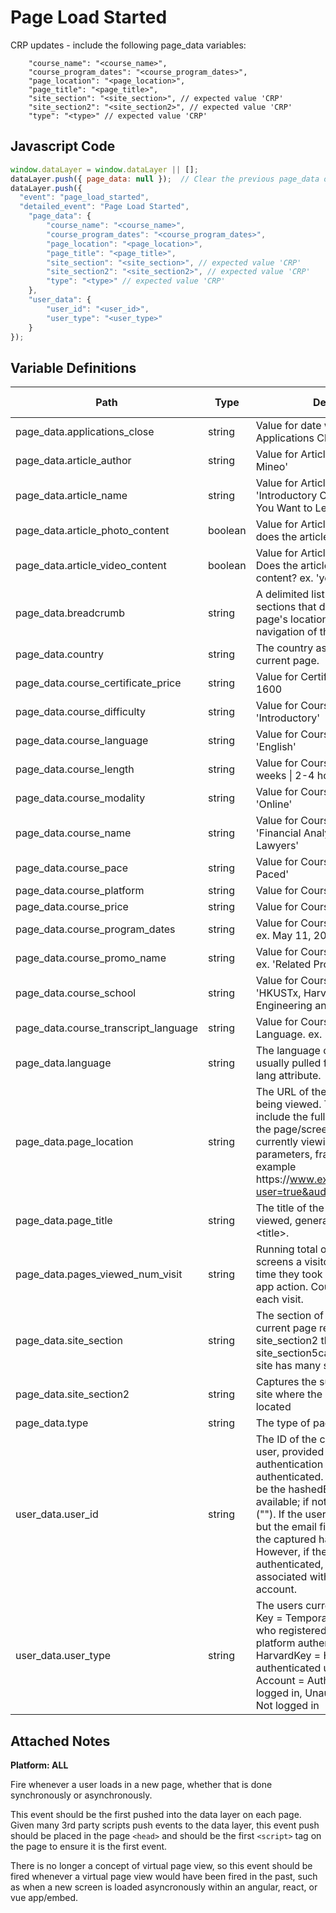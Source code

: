 # Page Load Started

CRP updates - include the following page_data variables:

        "course_name": "<course_name>",
        "course_program_dates": "<course_program_dates>",
        "page_location": "<page_location>",
        "page_title": "<page_title>",
        "site_section": "<site_section>", // expected value 'CRP'
        "site_section2": "<site_section2>", // expected value 'CRP'
        "type": "<type>" // expected value 'CRP'

### 

## Javascript Code
```js
window.dataLayer = window.dataLayer || [];
dataLayer.push({ page_data: null });  // Clear the previous page_data object.
dataLayer.push({
  "event": "page_load_started",
  "detailed_event": "Page Load Started",
    "page_data": {
        "course_name": "<course_name>",
        "course_program_dates": "<course_program_dates>",
        "page_location": "<page_location>",
        "page_title": "<page_title>",
        "site_section": "<site_section>", // expected value 'CRP'
        "site_section2": "<site_section2>", // expected value 'CRP'
        "type": "<type>" // expected value 'CRP'
    },
    "user_data": {
        "user_id": "<user_id>",
        "user_type": "<user_type>"
    }
});
```

## Variable Definitions

|Path|Type|Description|Example|Pattern|Min Length|Max Length|Minimum|Maximum|Multiple Of|
| --- | --- | --- | --- | --- | --- | --- | --- | --- | --- |
|page_data.applications_close|string|Value for date when the Applications Close for a course.|Jul 10, 2023|||||||
|page_data.article_author|string|Value for Article Author. ex. 'Liz Mineo'|Liz Mineo, John Smith,  Aswita Tan-McGrory, Harvard Online|||||||
|page_data.article_name|string|Value for Article Name. ex 'Introductory Courses for Anything You Want to Learn in 2023'|Introductory Courses for Anything You Want to Learn in 2023|||||||
|page_data.article_photo_content|boolean|Value for Article Photo Content; does the article contain an images?|yes, no|||||||
|page_data.article_video_content|boolean|Value for Article Video Content. Does the article contain any video content? ex. 'yes'|yes, no|||||||
|page_data.breadcrumb|string|A delimited list of hierarchical sections that describe the current page's location within the navigation of the site.|Home&gt;Women&gt;Tops&gt;Sweaters, Mens - Tops - Sweaters - Supmina, Wool, Rayon, Checkout &gt; Order Thank You|||||||
|page_data.country|string|The country associated with the current page.|US, CA, FR, UK|||||||
|page_data.course_certificate_price|string|Value for Certificate Price - ex. 1600|1600, 950, 0, 25.00|||||||
|page_data.course_difficulty|string|Value for Course Difficulty. ex. 'Introductory'|introductory, intermediate|||||||
|page_data.course_language|string|Value for Course Language. ex. 'English'|english|||||||
|page_data.course_length|string|Value for Course Length. ex. '8 weeks \| 2-4 hours a week'|8 weeks \| 2-4 hours a week, 4 weeks 1-2 hours a week, 5 weeks long|||||||
|page_data.course_modality|string|Value for Course Modality - ex. 'Online'|on\_campus, online, online\_hybrid, flex, ...|||||||
|page_data.course_name|string|Value for Course Name. ex 'Financial Analysis and Valuation for Lawyers'|Financial Analysis and Valuation for Lawyers, Data Privacy and Technology|||||||
|page_data.course_pace|string|Value for Course Pace. ex. 'Self-Paced'|self-paced, instructor|||||||
|page_data.course_platform|string|Value for Course Platform. ex. edX'|hbs, edx, ...|||||||
|page_data.course_price|string|Value for Course Price. ex. '1600'|1600, 945, 125.00|||||||
|page_data.course_program_dates|string|Value for Course Program Dates. ex. May 11, 2022 – May 10, 2023|May 11, 2022 – May 10, 2023|||||||
|page_data.course_promo_name|string|Value for Course Promotion Name. ex. 'Related Products'|Related Products|||||||
|page_data.course_school|string|Value for Course School. ex. 'HKUSTx, Harvard School of Engineering and Applied Sciences'|HKUSTx, HarvardX, CaltechX, Harvard School of Engineering and Applied Sciences|||||||
|page_data.course_transcript_language|string|Value for Course Transcript Language. ex. 'English'|english|||||||
|page_data.language|string|The language of the current page, usually pulled from the &lt;html&gt; tag lang attribute.|en-us, en-gb, ch-cn, fr-ca, fr-fr|||||||
|page_data.page_location|string|The URL of the page currently being viewed. This value will include the full, unaltered URL of the page\/screen the user is currently viewing, including query parameters, fragments, etc., for example https:\/\/www.example.com\/home?user=true&audience=test\#aboutus.|https:\/\/www.example.com\/home?user=true&audience=test\#aboutus|||||||
|page_data.page_title|string|The title of the page currently being viewed, generally available in &lt;title&gt;.|Data Science Principles \| Harvard Online Course, 18th-Century Opera: Handel & Mozart|||||||
|page_data.pages_viewed_num_visit|string|Running total of how many pages or screens a visitor had viewed at the time they took a website or mobile app action. Count re-starts with each visit.||||||||
|page_data.site_section|string|The section of the site that the current page resides in. site\_section2 through site\_section5can also be used if the site has many sections.|series, blog, news, make-a-course|||||||
|page_data.site_section2|string|Captures the sub-section of the site where the page being viewed is located|series &gt; harvard-on-digital, series &gt; leadership, course &gt; data-privacy-technology, course &gt; digital-health|||||||
|page_data.type|string|The type of page currently viewed.|home, pdp, article|||||||
|user_data.user_id|string|The ID of the currently logged-in user, provided the site supports authentication and the user is authenticated. For CRP, this should be the hashedEmail value when available; if not, use an empty string (""). If the user is not authenticated but the email field is populated, use the captured hashedEmail value. However, if the user is authenticated, use the hashedEmail associated with their logged-in account.|ba7816bf8f01cfea414140de5dae2223b00361a396177a9cb410ff61f20015ad|||||||
|user_data.user_type|string|The users current login status, LX Key = Temporary name of users who registered directly on the CRP platform authenticated user HarvardKey = Harvard alumni/staff authenticated user, Harvard Guest Account = Authenticated User, logged in, Unauthenticated User = Not logged in | LX Key(Temporary name of users who registered directly on the CRP platform) HarvardKey, Harvard Guest Account, Unauthenticated User|||||||


## Attached Notes

<p dir="auto"><span style="font-weight: 400;"><strong>Platform: ALL</strong></span></p>
<p dir="auto">Fire whenever a user loads in a new page, whether that is done synchronously or asynchronously.</p>
<p dir="auto">This event should be the first pushed into the data layer on each page. Given many 3rd party scripts push events to the data layer, this event push should be placed in the page&nbsp;<code>&lt;head&gt;</code>&nbsp;and should be the first&nbsp;<code>&lt;script&gt;</code>&nbsp;tag on the page to ensure it is the first event.</p>
<p dir="auto">There is no longer a concept of virtual page view, so this event should be fired whenever a virtual page view would have been fired in the past, such as when a new screen is loaded asyncronously within an angular, react, or vue app/embed.</p>
